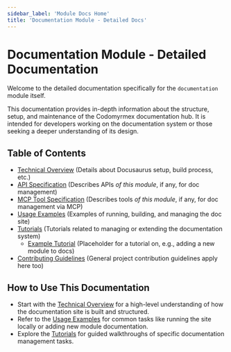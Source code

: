 ```yaml
---
sidebar_label: 'Module Docs Home'
title: 'Documentation Module - Detailed Docs'
---
```


# Documentation Module - Detailed Documentation

Welcome to the detailed documentation specifically for the `documentation` module itself.

This documentation provides in-depth information about the structure, setup, and maintenance of the Codomyrmex documentation hub. It is intended for developers working on the documentation system or those seeking a deeper understanding of its design.

## Table of Contents

- [Technical Overview](./technical_overview.md) (Details about Docusaurus setup, build process, etc.)
- [API Specification](../api_specification.md) (Describes APIs *of this module*, if any, for doc management)
- [MCP Tool Specification](../mcp_tool_specification.md) (Describes tools *of this module*, if any, for doc management via MCP)
- [Usage Examples](../usage_examples.md) (Examples of running, building, and managing the doc site)
- [Tutorials](./tutorials/) (Tutorials related to managing or extending the documentation system)
  - [Example Tutorial](./tutorials/example_tutorial.md) (Placeholder for a tutorial on, e.g., adding a new module to docs)
- [Contributing Guidelines](../../../project/contributing.md) (General project contribution guidelines apply here too)

## How to Use This Documentation

- Start with the [Technical Overview](./technical_overview.md) for a high-level understanding of how the documentation site is built and structured.
- Refer to the [Usage Examples](../usage_examples.md) for common tasks like running the site locally or adding new module documentation.
- Explore the [Tutorials](./tutorials/) for guided walkthroughs of specific documentation management tasks. 